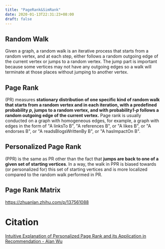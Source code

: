 ```yaml
---
title: "PageRank&SimRank"
date: 2020-01-13T22:31:23+08:00
draft: false
---
```


## Random Walk

Given a graph, a random walk is an iterative process that starts from a random vertex, and at each step, either follows a random outgoing edge of the current vertex or jumps to a random vertex. The jump part is important because some vertices may not have any outgoing edges so a walk will terminate at those places without jumping to another vertex.

## Page Rank

(PR) measures **stationary distribution of one specific kind of random walk that starts from a random vertex and in each iteration, with a predefined probability *p*, jumps to a random vertex, and with probability*1-p* follows a random outgoing edge of the current vertex.** Page rank is usually conducted on a graph with homogeneous edges, for example, a graph with edges in the form of "A linksTo B", "A references B", or "A likes B", or "A endorses B", or "A readsBlogsWrittenBy B", or "A hasImpactOn B".

## Personalized Page Rank

(PPR) is the same as PR other than the fact that **jumps are back to one of a given set of starting vertices**. In a way, the walk in PPR is biased towards (or personalized for) this set of starting vertices and is more localized compared to the random walk performed in PR.

## Page Rank Matrix

https://zhuanlan.zhihu.com/p/137561088

# Citation

[Intuitive Explanation of Personalized Page Rank and its Application in Recommendation - Alan Wu](https://blogs.oracle.com/bigdataspatialgraph/intuitive-explanation-of-personalized-page-rank-and-its-application-in-recommendation)